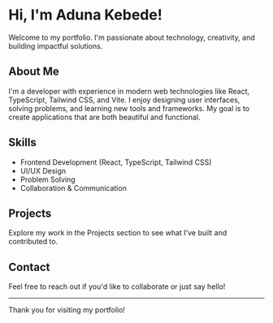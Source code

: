 


# Hi, I'm Aduna Kebede!

Welcome to my portfolio. I'm passionate about technology, creativity, and building impactful solutions.

## About Me

I'm a developer with experience in modern web technologies like React, TypeScript, Tailwind CSS, and Vite. I enjoy designing user interfaces, solving problems, and learning new tools and frameworks. My goal is to create applications that are both beautiful and functional.

## Skills

- Frontend Development (React, TypeScript, Tailwind CSS)
- UI/UX Design
- Problem Solving
- Collaboration & Communication

## Projects

Explore my work in the Projects section to see what I've built and contributed to.

## Contact

Feel free to reach out if you'd like to collaborate or just say hello!

---

Thank you for visiting my portfolio!
